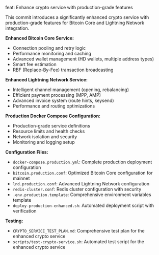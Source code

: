 feat: Enhance crypto service with production-grade features

This commit introduces a significantly enhanced crypto service with production-grade features for Bitcoin Core and Lightning Network integration.

**Enhanced Bitcoin Core Service:**
- Connection pooling and retry logic
- Performance monitoring and caching
- Advanced wallet management (HD wallets, multiple address types)
- Smart fee estimation
- RBF (Replace-By-Fee) transaction broadcasting

**Enhanced Lightning Network Service:**
- Intelligent channel management (opening, rebalancing)
- Efficient payment processing (MPP, AMP)
- Advanced invoice system (route hints, keysend)
- Performance and routing optimizations

**Production Docker Compose Configuration:**
- Production-grade service definitions
- Resource limits and health checks
- Network isolation and security
- Monitoring and logging setup

**Configuration Files:**
- `docker-compose.production.yml`: Complete production deployment configuration
- `bitcoin.production.conf`: Optimized Bitcoin Core configuration for mainnet
- `lnd.production.conf`: Advanced Lightning Network configuration
- `redis-cluster.conf`: Redis cluster configuration with security
- `.env.production.template`: Comprehensive environment variables template
- `deploy-production-enhanced.sh`: Automated deployment script with verification

**Testing:**
- `CRYPTO_SERVICE_TEST_PLAN.md`: Comprehensive test plan for the enhanced crypto service
- `scripts/test-crypto-service.sh`: Automated test script for the enhanced crypto service
